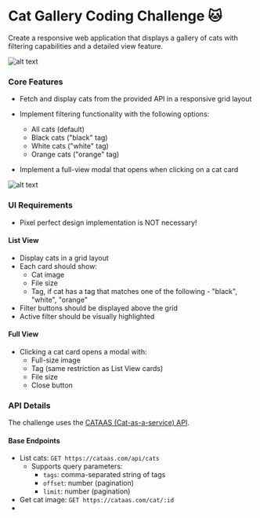 # Cat Gallery Coding Challenge 🐱


Create a responsive web application that displays a gallery of cats with filtering capabilities and a detailed view feature.

![alt text](/design/list.png)

### Core Features

- Fetch and display cats from the provided API in a responsive grid layout

- Implement filtering functionality with the following options:
    - All cats (default)
    - Black cats ("black" tag)
    - White cats ("white" tag)
    - Orange cats ("orange" tag)
- Implement a full-view modal that opens when clicking on a cat card

![alt text](/design/view.png)

### UI Requirements

- Pixel perfect design implementation is NOT necessary!

#### List View

- Display cats in a grid layout
- Each card should show:
    - Cat image
    - File size
    - Tag, if cat has a tag that matches one of the following - "black", "white", "orange"
- Filter buttons should be displayed above the grid
- Active filter should be visually highlighted

#### Full View

- Clicking a cat card opens a modal with:
    - Full-size image
    - Tag (same restriction as List View cards)
    - File size
    - Close button

### API Details

The challenge uses the [CATAAS (Cat-as-a-service) API](https://cataas.com/).

#### Base Endpoints

- List cats: `GET https://cataas.com/api/cats`
    - Supports query parameters:
        - `tags`: comma-separated string of tags
        - `offset`: number (pagination)
        - `limit`: number (pagination)
- Get cat image: `GET https://cataas.com/cat/:id`
- 
